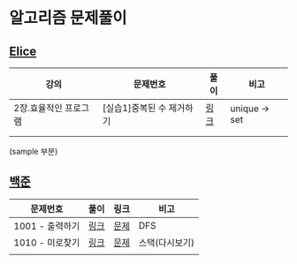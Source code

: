 # 알고리즘 문제풀이

## [Elice](./boj)

| 강의                  | 문제번호                  | 풀이                   | 비고         |
| --------------------- | ------------------------- | ---------------------- | ------------ |
| 2장.효율적인 프로그램 | [실습1]중복된 수 제거하기 | [링크](./Elice/2_1.md) | unique → set |
|                       |                           |                        |              |
|                       |                           |                        |              |




(sample 부분)

## [백준](./programmers)
| 문제번호        | 풀이                  | 링크                                         | 비고           |
| --------------- | --------------------- | -------------------------------------------- | -------------- |
| 1001 - 출력하기 | [링크](./boj/1001.py) | [문제](https://www.acmicpc.net/problem/1001) | DFS            |
| 1010 - 미로찾기 | [링크](./boj/1010.py) | [문제](https://www.acmicpc.net/problem/1010) | 스택(다시보기) |
|                 |                       |                                              |                |

